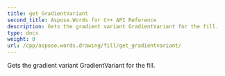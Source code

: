 ```yaml
---
title: get_GradientVariant
second_title: Aspose.Words for C++ API Reference
description: Gets the gradient variant GradientVariant for the fill. 
type: docs
weight: 0
url: /cpp/aspose.words.drawing/fill/get_gradientvariant/
---
```


Gets the gradient variant GradientVariant for the fill. 

